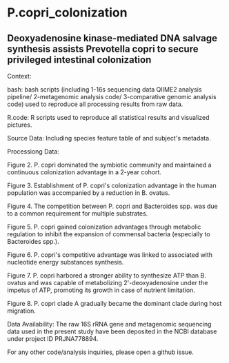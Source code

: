 # P.copri_colonization


## Deoxyadenosine kinase-mediated DNA salvage synthesis assists Prevotella copri to secure privileged intestinal colonization

Context:

bash: bash scripts  (including 1-16s sequencing data QIIME2 analysis pipeline/ 2-metagenomic analysis code/ 3-comparative genomic analysis code) used to reproduce all processing results from raw data.

R.code: R scripts used to reproduce all statistical results and visualized pictures.

Source Data: Including species feature table of and subject's metadata.

Processiong Data:

Figure 2. P. copri dominated the symbiotic community and maintained a continuous colonization advantage in a 2-year cohort.

Figure 3. Establishment of P. copri's colonization advantage in the human population was accompanied by a reduction in B. ovatus.

Figure 4. The competition between P. copri and Bacteroides spp. was due to a common requirement for multiple substrates.

Figure 5. P. copri gained colonization advantages through metabolic regulation to inhibit the expansion of commensal bacteria (especially to Bacteroides spp.).

Figure 6. P. copri's competitive advantage was linked to associated with nucleotide energy substances synthesis.

Figure 7. P. copri harbored a stronger ability to synthesize ATP than B. ovatus and
was capable of metabolizing 2'-deoxyadenosine under the impetus of ATP, promoting its growth in case of nutrient limitation.

Figure 8. P. copri clade A gradually became the dominant clade during host migration.



Data Availability:
The raw 16S rRNA gene and metagenomic sequencing data used in the present study have been deposited in the NCBI database under project ID PRJNA778894.

For any other code/analysis inquiries, please open a github issue.

